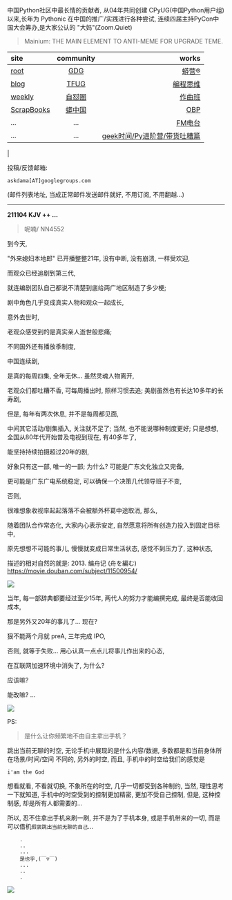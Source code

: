 中国Python社区中最长情的贡献者, 从04年共同创建 CPyUG(中国Python用户组)以来,长年为 Pythonic 在中国的推广/实践进行各种尝试, 连续四届主持PyCon中国大会筹办,是大家公认的 "大妈"(Zoom.Quiet)

> Mainium: THE MAIN ELEMENT TO ANTI-MEME FOR UPGRADE TEME.

| site | community | works |
| :-----| :----: | ----: |
| [root](http://zoomquiet.io/) | [GDG](https://blog.zhgdg.org/) | [蟒营®](https://doc.101.camp/) |
| [blog](https://blog.zoomquiet.io/pages/zoomquiet.html) | [TFUG](http://zh.tfug.world/) | [编程思维](https://py.101.camp/) |
| [weekly](http://weekly.pychina.org/) | [自怼圈](https://du.101.camp/) | [作曲班](https://mu.101.camp/) |
| [ScrapBooks](https://zoomquiet.io/collection.html) | [蟒中国](https://pychina.org/) | [OBP](https://zoomquiet.io/obp/index.html) |
| ... | ... | [FM电台](https://fm.101.camp/) |
| ... | ... | [geek时间/Py进阶营/带货吐糟篇](https://fm.101.camp/2020/geek2py-dama.html) 
 |


投稿/反馈邮箱:

    askdama[AT]googlegroups.com

(邮件列表地址, 
当成正常邮件发送邮件就好, 不用订阅, 不用翻越...)


---------------------------------------------------
**211104 KJV ++ ...**

> 呢喃/ NN4552



到今天,

"外来媳妇本地郎"
已开播整整21年,
没有中断,
没有崩溃,
一样受欢迎,

而观众已经追剧到第三代,

就连编剧团队自己都说不清楚到底给两广地区制造了多少梗;

剧中角色几乎变成真实人物和观众一起成长,

意外去世时,

老观众感受到的是真实亲人逝世般悲痛;

不同国外还有播放季制度,

中国连续剧,

是真的每周四集,
全年无休...
虽然灵魂人物离开,

老观众们都吐糟不香,
可每周播出时,
照样习惯去追;
美剧虽然也有长达10多年的长寿剧,

但是,
每年有两次休息,
并不是每周都见面,

中间其它活动/剧集插入,
关注就不足了;
当然,
也不能说哪种制度更好;
只是想想,
全国从80年代开始普及电视到现在,
有40多年了,

能坚持持续拍摄超过20年的剧,

好象只有这一部,
唯一的一部;
为什么?
可能是广东文化独立又完备,

更可能是广东广电系统稳定,
可以确保一个决策几代领导班子不变,

否则,

很难想象收视率起起落落不会被额外杯葛中途取消,
那么,

随着团队合作常态化,
大家内心表示安定,
自然愿意将所有创造力投入到固定目标中,

原先想想不可能的事儿,
慢慢就变成日常生活状态,
感觉不到压力了,
这种状态,

描述的相对自然的就是:
2013. 编舟记 (舟を編む)
https://movie.douban.com/subject/11500954/

![](https://ipic.zoomquiet.top/2021-11-03-ScreenShot%202021-11-03%2010.46.50.jpg)

当年,
每一部辞典都要经过至少15年,
两代人的努力才能编撰完成,
最终是否能收回成本,

那是另外又20年的事儿了...
现在?

狠不能两个月就 preA,
三年完成 IPO,

否则,
就等于失败...
用心认真一点点儿将事儿作出来的心态,

在互联网加速环境中消失了,
为什么?

应该嘛?

能改嘛?
...​








![](https://ipic.zoomquiet.top/2021-11-03-zq42-today-card-2111.004.jpeg)



PS:
> 是什么让你频繁地不由自主拿出手机？

跳出当前无聊的时空,
无论手机中展现的是什么内容/数据,
多数都是和当前身体所在场景/时间/空间 不同的,
另外的时空,
而且, 手机中的时空给我们的感觉是

    i'am the God

想看就看, 不看就切换,
不象所在的时空, 几乎一切都受到各种制约,
当然,
理性思考一下就知道,
手机中的时空受到的控制更加精密, 更加不受自己控制,
但是, 这种控制感,
却是所有人都需要的...

所以, 
忍不住拿出手机来刷一刷,
并不是为了手机本身, 或是手机带来的一切,
而是可以借机`假装跳出当前无聊的自己`...



```
    .
    ..
    ...
    是也乎,(￣▽￣)
    ...
    ..
    .
```


![](http://ydlj.zoomquiet.top/ipic/2021-07-10-210701DU21-zip.jpg)

